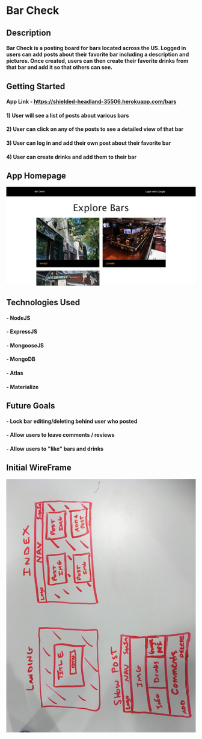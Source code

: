 # Bar Check
## Description
#### Bar Check is a posting board for bars located across the US. Logged in users can add posts about their favorite bar including a description and pictures. Once created, users can then create their favorite drinks from that bar and add it so that others can see.

## Getting Started
#### App Link - https://shielded-headland-35506.herokuapp.com/bars
#### 1) User will see a list of posts about various bars
#### 2) User can click on any of the posts to see a detailed view of that bar
#### 3) User can log in and add their own post about their favorite bar
#### 4) User can create drinks and add them to their bar

## App Homepage
![](imgs/appScreenshot.png)

## Technologies Used
#### - NodeJS
#### - ExpressJS
#### - MongooseJS
#### - MongoDB
#### - Atlas
#### - Materialize

## Future Goals
#### - Lock bar editing/deleting behind user who posted
#### - Allow users to leave comments / reviews
#### - Allow users to "like" bars and drinks

## Initial WireFrame
![](imgs/appWireframe.jpg)
